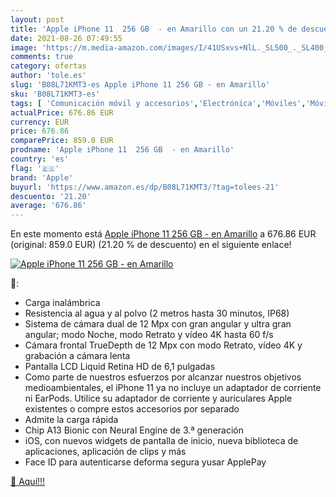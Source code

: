 ```yaml
---
layout: post
title: 'Apple iPhone 11  256 GB  - en Amarillo con un 21.20 % de descuento'
date: 2021-08-26 07:49:55
image: 'https://m.media-amazon.com/images/I/41USxvs+NlL._SL500_._SL400_.jpg'
comments: true
category: ofertas
author: 'tole.es'
slug: 'B08L71KMT3-es Apple iPhone 11 256 GB - en Amarillo'
sku: 'B08L71KMT3-es'
tags: [ 'Comunicación móvil y accesorios','Electrónica','Móviles','Móviles y smartphones libres','apple','iphone', ]
actualPrice: 676.86 EUR
currency: EUR
price: 676.86
comparePrice: 859.0 EUR
prodname: 'Apple iPhone 11  256 GB  - en Amarillo'
country: 'es'
flag: '🇪🇸'
brand: 'Apple'
buyurl: 'https://www.amazon.es/dp/B08L71KMT3/?tag=tolees-21'
descuento: '21.20'
average: '676.86'
---
```


En este momento está [Apple iPhone 11  256 GB  - en Amarillo](https://www.amazon.es/dp/B08L71KMT3/?tag=tolees-21) a 676.86 EUR (original: 859.0 EUR) (21.20 %  de descuento) en el siguiente enlace!

[![Apple iPhone 11  256 GB  - en Amarillo](https://m.media-amazon.com/images/I/41USxvs+NlL._SL500_._SL400_.jpg)](https://www.amazon.es/dp/B08L71KMT3/?tag=tolees-21)

🔎:

- Carga inalámbrica
- Resistencia al agua y al polvo (2 metros hasta 30 minutos, IP68)
- Sistema de cámara dual de 12 Mpx con gran angular y ultra gran angular; modo Noche, modo Retrato y vídeo 4K hasta 60 f/s
- Cámara frontal TrueDepth de 12 Mpx con modo Retrato, vídeo 4K y grabación a cámara lenta
- Pantalla LCD Liquid Retina HD de 6,1 pulgadas
- Como parte de nuestros esfuerzos por alcanzar nuestros objetivos medioambientales, el iPhone 11 ya no incluye un adaptador de corriente ni EarPods. Utilice su adaptador de corriente y auriculares Apple existentes o compre estos accesorios por separado
- Admite la carga rápida
- Chip A13 Bionic con Neural Engine de 3.ª generación
- iOS, con nuevos widgets de pantalla de inicio, nueva biblioteca de aplicaciones, aplicación de clips y más
- Face ID para autenticarse deforma segura yusar ApplePay

[🛒 Aquí!!!](https://www.amazon.es/dp/B08L71KMT3/?tag=tolees-21)

